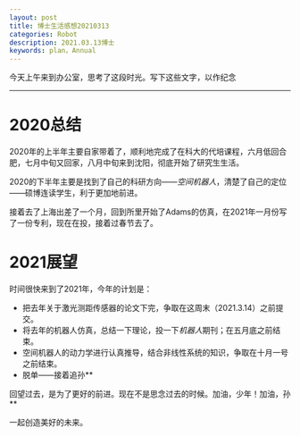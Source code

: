 ```yaml
---
layout: post
title: 博士生活感想20210313
categories: Robot
description: 2021.03.13博士
keywords: plan，Annual
---
```

今天上午来到办公室，思考了这段时光。写下这些文字，以作纪念

---

# 2020总结
2020年的上半年主要自家带着了，顺利地完成了在科大的代培课程，六月低回合肥，七月中旬又回家，八月中旬来到沈阳，彻底开始了研究生生活。

2020的下半年主要是找到了自己的科研方向——*空间机器人*，清楚了自己的定位——硕博连读学生，利于更加地前进。

接着去了上海出差了一个月，回到所里开始了Adams的仿真，在2021年一月份写了一份专利，现在在投，接着过春节去了。

# 2021展望
时间很快来到了2021年，今年的计划是：
- 把去年关于激光测距传感器的论文下完，争取在这周末（2021.3.14）之前提交。
- 将去年的机器人仿真，总结一下理论，投一下*机器人*期刊；在五月底之前结束。
- 空间机器人的动力学进行认真推导，结合非线性系统的知识，争取在十月一号之前结束。
- 脱单——接着追孙**



回望过去，是为了更好的前进。现在不是思念过去的时候。加油，少年！加油，孙**

一起创造美好的未来。
